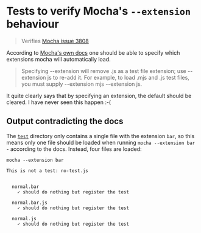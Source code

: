 # Tests to verify Mocha's `--extension` behaviour
> Verifies [Mocha issue 3808](https://github.com/mochajs/mocha/issues/3808)

According to [Mocha's own docs](https://mochajs.org/#-extension-ext-watch-extensions-ext) one should be able to specify which extensions mocha will automatically load. 

> Specifying --extension will remove .js as a test file extension; use --extension js to re-add it. For example, to load .mjs and .js test files, you must supply --extension mjs --extension js.

It quite clearly says that by specifying an extension, the default should be cleared. I have never seen this happen :-(

## Output contradicting the docs

The [`test`](./test) directory only contains a single file with the extension `bar`, so this means only one file should be loaded when running `mocha --extension bar` - according to the docs. Instead, four files are loaded:
```
mocha --extension bar

This is not a test: no-test.js


  normal.bar
    ✓ should do nothing but register the test

  normal.bar.js
    ✓ should do nothing but register the test

  normal.js
    ✓ should do nothing but register the test
```
